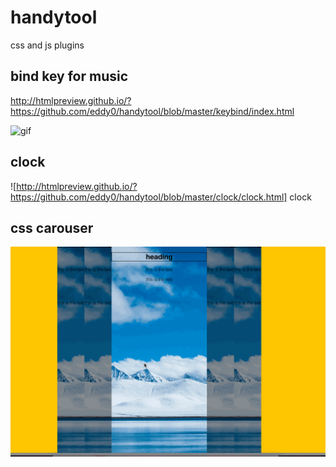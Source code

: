 # handytool
css and js plugins

## bind key for music
http://htmlpreview.github.io/?https://github.com/eddy0/handytool/blob/master/keybind/index.html

![gif](http://recordit.co/I4NRHJbmtb)

## clock
![http://htmlpreview.github.io/?https://github.com/eddy0/handytool/blob/master/clock/clock.html] clock


## css carouser
![carouser](./flexGallery/carouser.gif)
